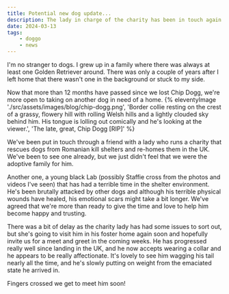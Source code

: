 ```yaml
---
title: Potential new dog update...
description: The lady in charge of the charity has been in touch again. Meet and greet in the near future seems more likely.
date: 2024-03-13
tags:
    - doggo
    - news
---
```

I'm no stranger to dogs. I grew up in a family where there was always at least one Golden Retriever around. There was only a couple of years after I left home that there wasn't one in the background or stuck to my side.

Now that more than 12 months have passed since we lost Chip Dogg, we're more open to taking on another dog in need of a home.
{% eleventyImage './src/assets/images/blog/chip-dogg.png', 'Border collie resting on the crest of a grassy, flowery hill with rolling Welsh hills and a lightly clouded sky behind him. His tongue is lolling out comically and he's looking at the viewer.', 'The late, great, Chip Dogg [RIP]' %}

We've been put in touch through a friend with a lady who runs a charity that rescues dogs from Romanian kill shelters and re-homes them in the UK. We've been to see one already, but we just didn't feel that we were the adoptive family for him.

Another one, a young black Lab (possibly Staffie cross from the photos and videos I've seen) that has had a terrible time in the shelter environment. He's been brutally attacked by other dogs and although his terrible physical wounds have healed, his emotional scars might take a bit longer. We've agreed that we're more than ready to give the time and love to help him become happy and trusting.

There was a bit of delay as the charity lady has had some issues to sort out, but she's going to visit him in his foster home again soon and hopefully invite us for a meet and greet in the coming weeks. He has progressed really well since landing in the UK, and he now accepts wearing a collar and he appears to be really affectionate. It's lovely to see him wagging his tail nearly all the time, and he's slowly putting on weight from the emaciated state he arrived in.

Fingers crossed we get to meet him soon!
